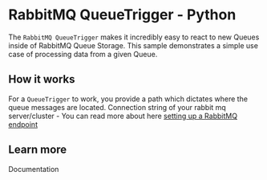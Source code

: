 # RabbitMQ QueueTrigger - Python

The `RabbitMQ QueueTrigger` makes it incredibly easy to react to new Queues inside of RabbitMQ Queue Storage. This sample demonstrates a simple use case of processing data from a given Queue.

## How it works

For a `QueueTrigger` to work, you provide a path which dictates where the queue messages are located.
Connection string of your rabbit mq server/cluster - You can read more about here [setting up a RabbitMQ endpoint](https://github.com/Azure/azure-functions-rabbitmq-extension/wiki/Setting-up-a-RabbitMQ-Endpoint)


## Learn more

<TODO> Documentation
